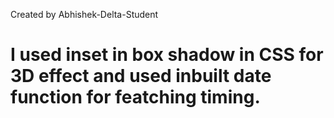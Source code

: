 Created by Abhishek-Delta-Student
# I used inset in box shadow in CSS for 3D effect and used inbuilt date function for featching timing.
